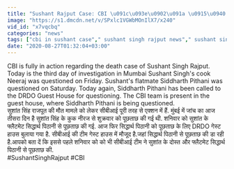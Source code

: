 ```yaml
---
title: "Sushant Rajput Case: CBI \u091c\u093e\u0902\u091a \u0915\u0940 \u0924\u0940\u0938\u0930\u093e \u0926\u093f\u0928, DRDO \u0917\u0947\u0938\u094d\u091f \u0939\u093e\u0909\u0938 \u092a\u0939\u0941\u0902\u091a\u0947 Sidharth Pithani \u0935\u0928\u0907\u0902\u0921\u093f\u092f\u093e \u0939\u093f\u0902\u0926\u0940"
image: "https://s1.dmcdn.net/v/SPxlc1VGWbMOnIlX7/x240"
vid_id: "x7vqcbq"
categories: "news"
tags: ["cbi in sushant case"," sushant singh rajput news"," sushant singh "]
date: "2020-08-27T01:32:04+03:00"
---
```

CBI is fully in action regarding the death case of Sushant Singh Rajput. Today is the third day of investigation in Mumbai Sushant Singh's cook Neeraj was questioned on Friday. Sushant's flatmate Siddharth Pithani was questioned on Saturday. Today again, Siddharth Pithani has been called to the DRDO Guest House for questioning. The CBI team is present in the guest house, where Siddharth Pithani is being questioned.  <br>सुशांत सिंह राजपूत की मौत मामले को लेकर सीबीआई पूरी तरह से एक्शन में हैं. मुंबई में जांच का आज तीसरा दिन है सुशांत सिंह के कुक नीरज से शुक्रवार को पूछताछ की गई थी. शनिवार को सुशांत के फ्लैटमेट सिद्धार्थ पिठानी से पूछताछ की गई. आज फिर सिद्धार्थ पिठानी को पूछताछ के लिए DRDO गेस्ट हाउस बुलाया गया है. सीबीआई की टीम गेस्ट हाउस में मौजूद है.जहां सिद्धार्थ पिठानी से पूछताछ की डा रही है.आपको बता दें कि इससे पहले शनिवार को को भी सीबीआई टीम ने सुशांत के दोस्‍त और फ्लैटमेट सिद्धार्थ पिठानी से पूछताछ की.   <br>#SushantSinghRajput #CBI
